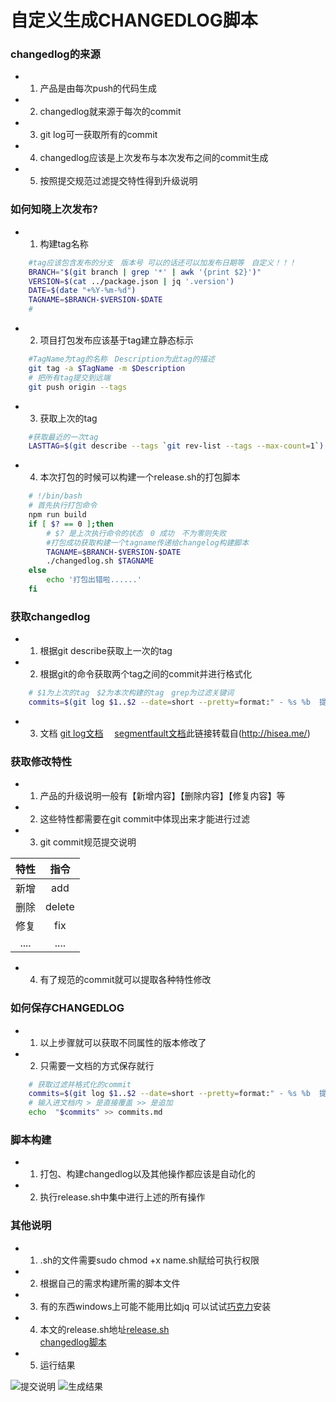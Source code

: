 # 自定义生成CHANGEDLOG脚本

### changedlog的来源
- 1. 产品是由每次push的代码生成
- 2. changedlog就来源于每次的commit
- 3. git log可一获取所有的commit
- 4. changedlog应该是上次发布与本次发布之间的commit生成
- 5. 按照提交规范过滤提交特性得到升级说明

### 如何知晓上次发布?
- 1. 构建tag名称
```bash
    #tag应该包含发布的分支　版本号 可以的话还可以加发布日期等　自定义！！！
    BRANCH="$(git branch | grep '*' | awk '{print $2}')"
    VERSION=$(cat ../package.json | jq '.version')
    DATE=$(date "+%Y-%m-%d")
    TAGNAME=$BRANCH-$VERSION-$DATE
    #
```
- 2. 项目打包发布应该基于tag建立静态标示
```bash
    #TagName为tag的名称　Description为此tag的描述
    git tag -a $TagName -m $Description
    # 把所有tag提交到远端
    git push origin --tags 
```
- 3. 获取上次的tag
```bash
    #获取最近的一次tag
    LASTTAG=$(git describe --tags `git rev-list --tags --max-count=1`)
```
- 4. 本次打包的时候可以构建一个release.sh的打包脚本
```bash
    # !/bin/bash
    # 首先执行打包命令
    npm run build
    if [ $? == 0 ];then
        # $? 是上次执行命令的状态　0 成功　不为零则失败
        #打包成功获取构建一个tagname传递给changelog构建脚本
        TAGNAME=$BRANCH-$VERSION-$DATE
        ./changedlog.sh $TAGNAME
    else
        echo '打包出错啦......'
    fi
```

### 获取changedlog
- 1. 根据git describe获取上一次的tag
- 2. 根据git的命令获取两个tag之间的commit并进行格式化
```bash
    # $1为上次的tag　$2为本次构建的tag　grep为过滤关键词
    commits=$(git log $1..$2 --date=short --pretty=format:" - %s %b  提交人及邮箱 %an－%ae commitID: %h 日期:%ad" --grep=^$3)
```
- 3. 文档
 [git log文档](https://git-scm.com/docs/git-log)　
 [segmentfault文档](https://segmentfault.com/a/1190000000307435)此链接转载自(http://hisea.me/)

### 获取修改特性
- 1. 产品的升级说明一般有【新增内容】【删除内容】【修复内容】等
- 2. 这些特性都需要在git commit中体现出来才能进行过滤
- 3. git commit规范提交说明<br>

|  特性   | 指令  |
|  :-:  | :-:  |
| 新增  | add |
| 删除  | delete |
| 修复 | fix |
| .... | .... |

- 4. 有了规范的commit就可以提取各种特性修改 

### 如何保存CHANGEDLOG
- 1. 以上步骤就可以获取不同属性的版本修改了
- 2. 只需要一文档的方式保存就行
```bash
    # 获取过滤并格式化的commit
    commits=$(git log $1..$2 --date=short --pretty=format:" - %s %b  提交人及邮箱 %an－%ae commitID: %h 日期:%ad" --grep=^$3)
    # 输入进文档内 > 是直接覆盖 >> 是追加
    echo  "$commits" >> commits.md
```
### 脚本构建

- 1. 打包、构建changedlog以及其他操作都应该是自动化的
- 2. 执行release.sh中集中进行上述的所有操作

### 其他说明
- 1. .sh的文件需要sudo chmod +x name.sh赋给可执行权限
- 2. 根据自己的需求构建所需的脚本文件
- 3. 有的东西windows上可能不能用比如jq 可以试试[巧克力](https://chocolatey.org/)安装
- 4. 本文的release.sh地址[release.sh](https://github.com/wangfpp/RN_study/blob/master/android/release.sh)<br>
[changedlog脚本](https://github.com/wangfpp/RN_study/blob/master/android/tag2log.sh)
- 5. 运行结果

![提交说明](https://graph.baidu.com/resource/11134907d3afd19ce49a101571296735.jpg "提交commit")
![生成结果](https://graph.baidu.com/resource/1118fa702edb0f1c00b9d01571298027.jpg "提取的commit")